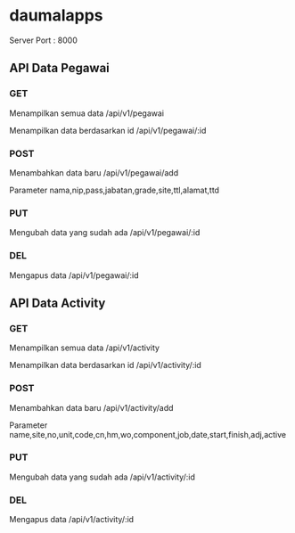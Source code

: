 # daumalapps

Server Port : 8000

## API Data Pegawai
### GET
Menampilkan semua data
/api/v1/pegawai

Menampilkan data berdasarkan id
/api/v1/pegawai/:id

### POST
Menambahkan data baru
/api/v1/pegawai/add
<p>Parameter
nama,nip,pass,jabatan,grade,site,ttl,alamat,ttd</p>

### PUT
Mengubah data yang sudah ada
/api/v1/pegawai/:id

### DEL
Mengapus data
/api/v1/pegawai/:id

## API Data Activity
### GET
Menampilkan semua data
/api/v1/activity

Menampilkan data berdasarkan id
/api/v1/activity/:id

### POST
Menambahkan data baru
/api/v1/activity/add
<p>Parameter
name,site,no,unit,code,cn,hm,wo,component,job,date,start,finish,adj,active</p>
      

### PUT
Mengubah data yang sudah ada
/api/v1/activity/:id

### DEL
Mengapus data
/api/v1/activity/:id
